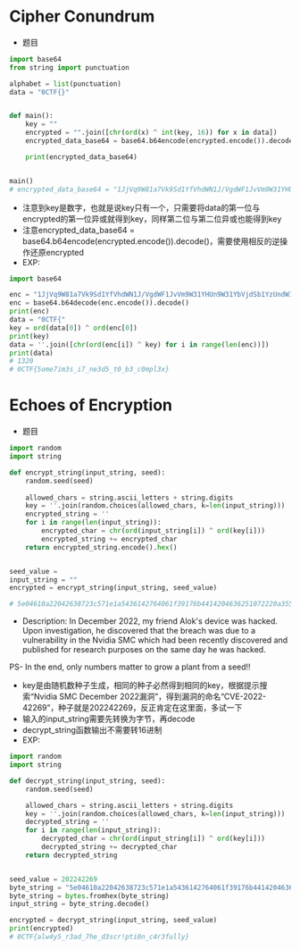 # Cipher Conundrum
- 题目
```python
import base64
from string import punctuation

alphabet = list(punctuation)
data = "0CTF{}"


def main():
    key = ""
    encrypted = "".join([chr(ord(x) ^ int(key, 16)) for x in data])
    encrypted_data_base64 = base64.b64encode(encrypted.encode()).decode()

    print(encrypted_data_base64)


main()
# encrypted_data_base64 = "1JjVq9W81a7Vk9Sd1YfVhdWN1J/VgdWF1JvVm9W31YHUn9W31YbVjdSb1YzUndW31ZzUmNW31YrUm9W31YvUmNWF1ZjVhNSb1ZDVlQ=="

```
- 注意到key是数字，也就是说key只有一个，只需要将data的第一位与encrypted的第一位异或就得到key，同样第二位与第二位异或也能得到key
- 注意encrypted_data_base64 = base64.b64encode(encrypted.encode()).decode()，需要使用相反的逆操作还原encrypted
- EXP:
```python
import base64

enc = "1JjVq9W81a7Vk9Sd1YfVhdWN1J/VgdWF1JvVm9W31YHUn9W31YbVjdSb1YzUndW31ZzUmNW31YrUm9W31YvUmNWF1ZjVhNSb1ZDVlQ=="
enc = base64.b64decode(enc.encode()).decode()
print(enc)
data = "0CTF{"
key = ord(data[0]) ^ ord(enc[0])
print(key)
data = ''.join([chr(ord(enc[i]) ^ key) for i in range(len(enc))])
print(data)
# 1320
# 0CTF{5ome7im3s_i7_ne3d5_t0_b3_c0mpl3x}
```

# Echoes of Encryption
- 题目
```python
import random
import string

def encrypt_string(input_string, seed):
    random.seed(seed)
    
    allowed_chars = string.ascii_letters + string.digits
    key = ''.join(random.choices(allowed_chars, k=len(input_string)))
    encrypted_string = ''
    for i in range(len(input_string)):
        encrypted_char = chr(ord(input_string[i]) ^ ord(key[i]))
        encrypted_string += encrypted_char
    return encrypted_string.encode().hex()


seed_value = 
input_string = ""
encrypted = encrypt_string(input_string, seed_value)

# 5e04610a22042638723c571e1a5436142764061f39176b4414204636251072220a35583a60234d2d28082b
```
- Description:
In December 2022, my friend Alok's device was hacked. Upon investigation, he discovered that the breach was due to a vulnerability in the Nvidia SMC which had been recently discovered and published for research purposes on the same day he was hacked.

PS- In the end, only numbers matter to grow a plant from a seed!!

- key是由随机数种子生成，相同的种子必然得到相同的key，根据提示搜索“Nvidia SMC December 2022漏洞”，得到漏洞的命名“CVE-2022-42269”，种子就是202242269，反正肯定在这里面，多试一下
- 输入的input_string需要先转换为字节，再decode
- decrypt_string函数输出不需要转16进制
- EXP:
```python
import random
import string

def decrypt_string(input_string, seed):
    random.seed(seed)

    allowed_chars = string.ascii_letters + string.digits
    key = ''.join(random.choices(allowed_chars, k=len(input_string)))
    decrypted_string = ''
    for i in range(len(input_string)):
        decrypted_char = chr(ord(input_string[i]) ^ ord(key[i]))
        decrypted_string += decrypted_char
    return decrypted_string


seed_value = 202242269
byte_string = "5e04610a22042638723c571e1a5436142764061f39176b4414204636251072220a35583a60234d2d28082b"
byte_string = bytes.fromhex(byte_string)
input_string = byte_string.decode()

encrypted = decrypt_string(input_string, seed_value)
print(encrypted)
# 0CTF{alw4y5_r3ad_7he_d3scr!pti0n_c4r3fully}
```